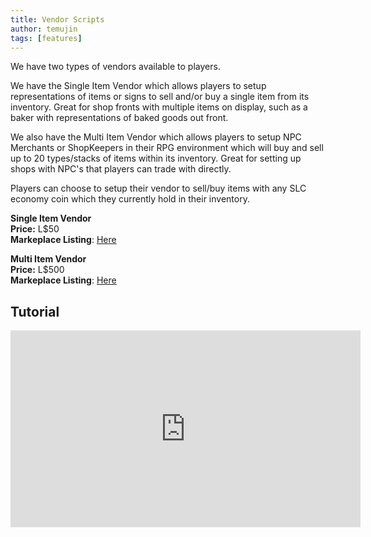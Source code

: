 ```yaml
---
title: Vendor Scripts
author: temujin
tags: [features]
---
```

We have two types of vendors available to players. 

We have the Single Item Vendor which allows players to setup representations of items or signs to sell and/or buy a single item from its inventory. Great for shop fronts with multiple items on display, such as a baker with representations of baked goods out front.

We also have the Multi Item Vendor which allows players to setup NPC Merchants or ShopKeepers in their RPG environment which will buy and sell up to 20 types/stacks of items within its inventory. Great for setting up shops with NPC's that players can trade with directly.

Players can choose to setup their vendor to sell/buy items with any SLC economy coin which they currently hold in their inventory.

**__Single Item Vendor__**<br>
**Price:** L$50<br>
**Markeplace Listing**: [Here](https://marketplace.secondlife.com/p/SLC-Essentials-Single-Item-Vendor/19610794)<br>

**__Multi Item Vendor__**<br>
**Price:** L$500<br>
**Markeplace Listing**: [Here](https://marketplace.secondlife.com/p/SLC-Essentials-Multi-Item-Vendor/23071350)<br>

## Tutorial
<iframe width="560" height="315" src="https://www.youtube.com/embed/KgJQpQ8yX_4" frameborder="0" allow="accelerometer; autoplay; encrypted-media; gyroscope; picture-in-picture" allowfullscreen></iframe>
